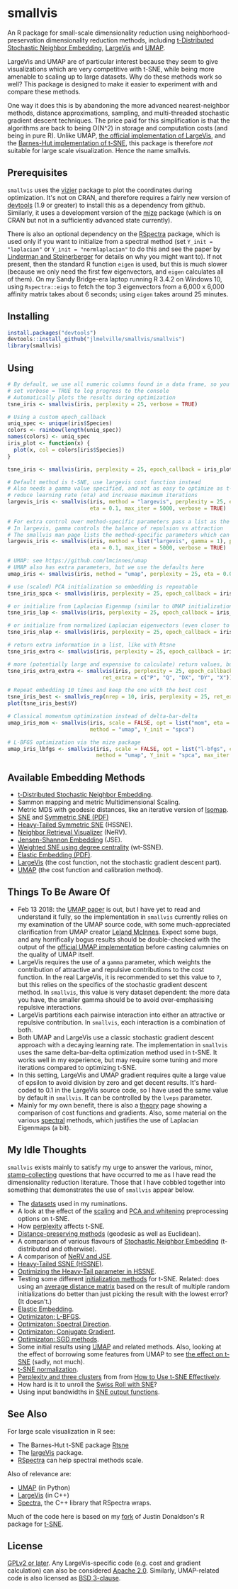 # smallvis

An R package for small-scale dimensionality reduction using 
neighborhood-preservation
dimensionality reduction methods, including [t-Distributed Stochastic Neighbor Embedding](https://lvdmaaten.github.io/tsne/), 
[LargeVis](https://arxiv.org/abs/1602.00370) and 
[UMAP](https://arxiv.org/abs/1802.03426). 

LargeVis and UMAP are of particular interest because they seem to give 
visualizations which are very competitive with t-SNE, while being more amenable
to scaling up to large datasets. Why do these methods work so well? This package
is designed to make it easier to experiment with and compare these methods.

One way it does this is by abandoning the more advanced nearest-neighbor 
methods, distance approximations, sampling, and multi-threaded stochastic 
gradient descent techniques. The price paid for this simplification is that the 
algorithms are back to being O(N^2) in storage and computation costs (and being 
in pure R). Unlike UMAP, 
[the official implementation of LargeVis](https://github.com/lferry007/LargeVis),
and the 
[Barnes-Hut implementation of t-SNE](https://github.com/lvdmaaten/bhtsne),
this package is therefore *not* suitable for large scale visualization.
Hence the name smallvis.

## Prerequisites

`smallvis` uses the [vizier](https://github.com/jlmelville/vizier)
package to plot the coordinates during optimization. It's not on CRAN, and 
therefore requires a fairly new version of 
[devtools](https://cran.r-project.org/package=devtools) (1.9 or greater) to 
install this as a dependency from github. Similarly, it uses a development
version of the [mize](https://github.com/jlmelville/mize) package (which is
on CRAN but not in a sufficiently advanced state currently).

There is also an optional dependency on the
[RSpectra](https://cran.r-project.org/package=RSpectra) package, which is used
only if you want to initialize from a spectral method (set `Y_init =
"laplacian"` or `Y_init = "normlaplacian"` to do this and see the paper by
[Linderman and Steinerberger](https://arxiv.org/abs/1706.02582) for details on
why you might want to). If not present, then the standard R function `eigen` is
used, but this is much slower (because we only need the first few eigenvectors,
and `eigen` calculates all of them). On my Sandy Bridge-era laptop running R
3.4.2 on Windows 10, using `Rspectra::eigs` to fetch the top 3 eigenvectors from
a 6,000 x 6,000 affinity matrix takes about 6 seconds; using `eigen` takes
around 25 minutes.

## Installing

```R
install.packages("devtools")
devtools::install_github("jlmelville/smallvis/smallvis")
library(smallvis)
```

## Using

```R
# By default, we use all numeric columns found in a data frame, so you don't need to filter out factor or strings
# set verbose = TRUE to log progress to the console
# Automatically plots the results during optimization
tsne_iris <- smallvis(iris, perplexity = 25, verbose = TRUE)

# Using a custom epoch_callback
uniq_spec <- unique(iris$Species)
colors <- rainbow(length(uniq_spec))
names(colors) <- uniq_spec
iris_plot <- function(x) {
  plot(x, col = colors[iris$Species])
}

tsne_iris <- smallvis(iris, perplexity = 25, epoch_callback = iris_plot, verbose = TRUE)

# Default method is t-SNE, use largevis cost function instead
# Also needs a gamma value specified, and not as easy to optimize as t-SNE:
# reduce learning rate (eta) and increase maximum iterations
largevis_iris <- smallvis(iris, method = "largevis", perplexity = 25, epoch_callback = iris_plot, 
                          eta = 0.1, max_iter = 5000, verbose = TRUE)
                          
# For extra control over method-specific parameters pass a list as the "method" parameter:
# In largevis, gamma controls the balance of repulsion vs attraction
# The smallvis man page lists the method-specific parameters which can be controlled in this way
largevis_iris <- smallvis(iris, method = list("largevis", gamma = 1), perplexity = 25, epoch_callback = iris_plot, 
                          eta = 0.1, max_iter = 5000, verbose = TRUE)

# UMAP: see https://github.com/lmcinnes/umap
# UMAP also has extra parameters, but we use the defaults here
umap_iris <- smallvis(iris, method = "umap", perplexity = 25, eta = 0.01)

# use (scaled) PCA initialization so embedding is repeatable
tsne_iris_spca <- smallvis(iris, perplexity = 25, epoch_callback = iris_plot, Y_init = "spca")

# or initialize from Laplacian Eigenmap (similar to UMAP initialization)
tsne_iris_lap <- smallvis(iris, perplexity = 25, epoch_callback = iris_plot, Y_init = "lap")

# or initialize from normalized Laplacian eigenvectors (even closer to UMAP initialization)
tsne_iris_nlap <- smallvis(iris, perplexity = 25, epoch_callback = iris_plot, Y_init = "normlap")

# return extra information in a list, like with Rtsne
tsne_iris_extra <- smallvis(iris, perplexity = 25, epoch_callback = iris_plot, ret_extra = TRUE)

# more (potentially large and expensive to calculate) return values, but you have to ask for them specifically
tsne_iris_extra_extra <- smallvis(iris, perplexity = 25, epoch_callback = iris_plot,
                              ret_extra = c("P", "Q", "DX", "DY", "X"))

# Repeat embedding 10 times and keep the one with the best cost
tsne_iris_best <- smallvis_rep(nrep = 10, iris, perplexity = 25, ret_extra = TRUE)
plot(tsne_iris_best$Y)

# Classical momentum optimization instead of delta-bar-delta
umap_iris_mom <- smallvis(iris, scale = FALSE, opt = list("mom", eta = 1e-2, mu = 0.8),
                          method = "umap", Y_init = "spca")

# L-BFGS optimization via the mize package
umap_iris_lbfgs <- smallvis(iris, scale = FALSE, opt = list("l-bfgs", c1 = 1e-4, c2 = 0.9),
                            method = "umap", Y_init = "spca", max_iter = 300)
```

## Available Embedding Methods 

* [t-Distributed Stochastic Neighbor Embedding](https://lvdmaaten.github.io/tsne/).
* Sammon mapping and metric Multidimensional Scaling.
* Metric MDS with geodesic distances, like an iterative version of [Isomap](https://dx.doi.org/10.1126/science.290.5500.2319).
* [SNE](https://papers.nips.cc/paper/2276-stochastic-neighbor-embedding) and [Symmetric SNE (PDF)](https://www.cs.toronto.edu/~amnih/papers/sne_am.pdf)
* [Heavy-Tailed Symmetric SNE](http://papers.nips.cc/paper/3770-heavy-tailed-symmetric-stochastic-neighbor-embedding) (HSSNE).
* [Neighbor Retrieval Visualizer](http://www.jmlr.org/papers/v11/venna10a.html) (NeRV).
* [Jensen-Shannon Embedding](http://www.sciencedirect.com/science/article/pii/S0925231213001471) (JSE).
* [Weighted SNE using degree centrality](http://www.jmlr.org/proceedings/papers/v32/yange14.html) (wt-SSNE).
* [Elastic Embedding (PDF)](http://faculty.ucmerced.edu/mcarreira-perpinan/papers/icml10.pdf).
* [LargeVis](https://arxiv.org/abs/1602.00370) (the cost function, not the stochastic gradient descent part).
* [UMAP](https://arxiv.org/abs/1802.03426) (the cost function and calibration method).

## Things To Be Aware Of

* Feb 13 2018: the [UMAP paper](https://arxiv.org/abs/1802.03426) is out, but I 
have yet to read and understand it fully, so the implementation in `smallvis` 
currently relies
on my examination of the UMAP source code, with some much-appreciated clarification from UMAP creator
[Leland McInnes](https://github.com/lmcinnes). Expect some bugs, and any horrifically
bogus results should be double-checked with the output of the 
[official UMAP implementation](https://github.com/lmcinnes/umap) before casting calumnies
on the quality of UMAP itself.
* LargeVis requires the use of a `gamma` parameter, which weights the contribution
of attractive and repulsive contributions to the cost function. In the real LargeVis,
it is recommended to set this value to `7`, but this relies on the specifics of
the stochastic gradient descent method. In `smallvis`, this value is very 
dataset dependent: the more data you have, the smaller gamma should be to avoid
over-emphasising repulsive interactions.
* LargeVis partitions each pairwise interaction into either an attractive or repulsive
contribution. In `smallvis`, each interaction is a combination of both.
* Both UMAP and LargeVis use a classic stochastic gradient descent approach 
with a decaying learning rate. The implementation in `smallvis`
uses the same delta-bar-delta optimization method used in t-SNE. It works well
in my experience, but may require some tuning and more iterations compared to 
optimizing t-SNE.
* In this setting, LargeVis and UMAP gradient requires quite a large value of 
epsilon to avoid division by zero and get decent results. It's hard-coded to 
0.1 in the LargeVis source code, so I have used the same value by default in 
`smallvis`. It can be controlled by the `lveps` parameter.
* Mainly for my own benefit, there is also a 
[theory](https://jlmelville.github.io/smallvis/theory.html) page 
showing a comparison of cost functions and gradients. Also, some material on
the various [spectral](https://jlmelville.github.io/smallvis/spectral.html)
methods, which justifies the use of Laplacian Eigenmaps (a bit).

## My Idle Thoughts

`smallvis` exists mainly to satisfy my urge to answer the various, minor, 
[stamp-collecting](https://quoteinvestigator.com/2015/05/08/stamp/) questions 
that have occurred to me as I have read the dimensionality reduction literature. 
Those that I have cobbled together into something that demonstrates the use of
`smallvis` appear below.

* The [datasets](https://jlmelville.github.io/smallvis/datasets.html) used in my ruminations.
* A look at the effect of the [scaling](https://jlmelville.github.io/smallvis/scale.html) and 
[PCA and whitening](https://jlmelville.github.io/smallvis/pcaw.html) preprocessing options on t-SNE.
* How [perplexity](https://jlmelville.github.io/smallvis/perplexity.html) affects t-SNE.
* [Distance-preserving methods](https://jlmelville.github.io/smallvis/mmds.html) (geodesic as well as Euclidean).
* A comparison of various flavours of [Stochastic Neighbor Embedding](https://jlmelville.github.io/smallvis/sne.html) (t-distributed and otherwise).
* A comparison of [NeRV and JSE](https://jlmelville.github.io/smallvis/nervjse.html).
* [Heavy-Tailed SSNE (HSSNE)](https://jlmelville.github.io/smallvis/hssne.html).
* [Optimizing the Heavy-Tail parameter in HSSNE](https://jlmelville.github.io/smallvis/dhssne.html).
* Testing some different [initialization methods](https://jlmelville.github.io/smallvis/init.html)
for t-SNE. Related: does using an [average distance matrix](https://jlmelville.github.io/smallvis/averaging.html) 
based on the result of multiple random initializations do better than just picking the result with the lowest error? 
(It doesn't.)
* [Elastic Embedding](https://jlmelville.github.io/smallvis/ee.html).
* [Optimizaton: L-BFGS](https://jlmelville.github.io/smallvis/opt.html).
* [Optimizaton: Spectral Direction](https://jlmelville.github.io/smallvis/specd.html).
* [Optimizaton: Conjugate Gradient](https://jlmelville.github.io/smallvis/cg.html).
* [Optimizaton: SGD methods](https://jlmelville.github.io/smallvis/sgd.html).
* Some initial results using [UMAP](https://jlmelville.github.io/smallvis/umap.html)
and related methods. Also, looking at the effect of borrowing some features from UMAP
to see [the effect on t-SNE](https://jlmelville.github.io/smallvis/umaptsne.html) (sadly, not much).
* [t-SNE normalization](https://jlmelville.github.io/smallvis/norm.html).
* [Perplexity and three clusters](https://jlmelville.github.io/smallvis/three-clusters.html)
  from from [How to Use t-SNE Effectively](https://distill.pub/2016/misread-tsne).
* How hard is it to unroll the [Swiss Roll with SNE](https://jlmelville.github.io/smallvis/swisssne.html)?
* Using input bandwidths in [SNE output functions](https://jlmelville.github.io/smallvis/bandwidths.html).

## See Also

For large scale visualization in R see:

* The Barnes-Hut t-SNE package [Rtsne](https://cran.r-project.org/package=Rtsne)
* The [largeVis](https://cran.r-project.org/package=largeVis) package.
* [RSpectra](https://cran.r-project.org/package=RSpectra) can help spectral methods
scale.

Also of relevance are:

* [UMAP](https://github.com/lmcinnes/umap) (in Python)
* [LargeVis](https://github.com/lferry007/LargeVis) (in C++)
* [Spectra](http://spectralib.org/), the C++ library that RSpectra wraps.

Much of the code here is based on my [fork](https://github.com/jlmelville/rtsne) 
of Justin Donaldson's R package for [t-SNE](https://cran.r-project.org/package=tsne).

## License

[GPLv2 or later](https://www.gnu.org/licenses/gpl-2.0.txt). Any 
LargeVis-specific code (e.g. cost and gradient calculation) can also be 
considered [Apache 2.0](https://www.apache.org/licenses/LICENSE-2.0).
Similarly, UMAP-related code is also licensed as 
[BSD 3-clause](https://opensource.org/licenses/BSD-3-Clause).
